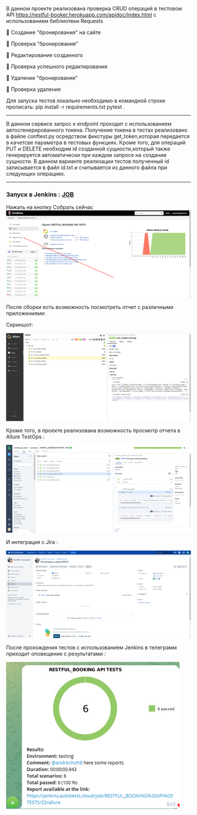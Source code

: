 В данном проекте реализована проверка CRUD операций в тестовом API https://restful-booker.herokuapp.com/apidoc/index.html с использованием библиотеки Requests

:radio_button: Создание "бронирования" на сайте

:radio_button: Проверка "бронирования"

:radio_button: Редактирование созданного

:radio_button: Проверка успешного редактирования

:radio_button: Удаление "бронирования"

:radio_button: Проверка удаления

Для запуска тестов локально необходимо в командной строке прописать:
        pip install -r requirements.txt
        pytest .
              
---

В данном сервисе запрос к endpoint проходит с использованием автосгенерированного токена. Получение токена в тестах реализовано в файле conftest.py осредством фикстуры get_token,которая передается в качетсве параметра в тестовых функциях.
Кроме того, для операций PUT и DELETE необходим id созданной сущности,который также генерируется автоматически при каждом запросе на создание сущности. В данном варианте реализации тестов полученный id записывается в файл id.txt и считывается из данного файла при следующих операциях.
            

---

 ### Запуск в Jenkins : [JOB](https://jenkins.autotests.cloud/job/RESTFUL_BOOKING%20API%20TESTS/)
 
 Нажать на кнопку Собрать сейчас
![Альтернативный текст](https://github.com/andrechizh8/api_tests_restful/blob/main/readme%20files/restful1.png)

После сборки есть возможность посмотреть отчет с различными приложениями: 

Скриншот:

![Альтернативный текст](https://github.com/andrechizh8/api_tests_restful/blob/main/readme%20files/restful2.png)


Кроме того, в проекте реализована возможность просмотр отчета в  Allure TestOps : 

![Альтернативный текст](https://github.com/andrechizh8/api_tests_restful/blob/main/readme%20files/restful3.png)

И интеграция с Jira :

![Альтернативный текст](https://github.com/andrechizh8/api_tests_restful/blob/main/readme%20files/restful4.png)

После прохождения тестов с использованием Jenkins в телеграмм приходит оповещение с результатами :

![Альтернативный текст](https://github.com/andrechizh8/api_tests_restful/blob/main/readme%20files/restful_telegramm.png)

